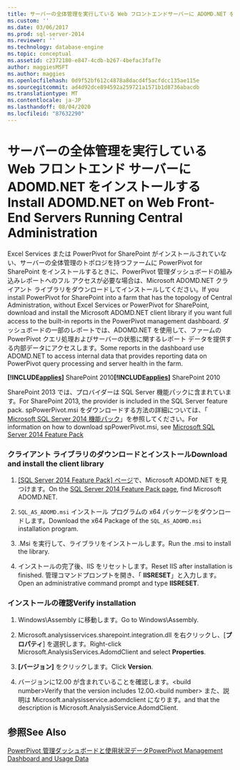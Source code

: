 ```yaml
---
title: サーバーの全体管理を実行している Web フロントエンドサーバーに ADOMD.NET をインストールする |Microsoft Docs
ms.custom: ''
ms.date: 03/06/2017
ms.prod: sql-server-2014
ms.reviewer: ''
ms.technology: database-engine
ms.topic: conceptual
ms.assetid: c2372180-e847-4cdb-b267-4befac3faf7e
author: maggiesMSFT
ms.author: maggies
ms.openlocfilehash: 0d9f52bf612c4878a8dacd4f5acfdcc135ae115e
ms.sourcegitcommit: ad4d92dce894592a259721a1571b1d8736abacdb
ms.translationtype: MT
ms.contentlocale: ja-JP
ms.lasthandoff: 08/04/2020
ms.locfileid: "87632290"
---
```

# <a name="install-adomdnet-on-web-front-end-servers-running-central-administration"></a><span data-ttu-id="4e7c7-102">サーバーの全体管理を実行している Web フロントエンド サーバーに ADOMD.NET をインストールする</span><span class="sxs-lookup"><span data-stu-id="4e7c7-102">Install ADOMD.NET on Web Front-End Servers Running Central Administration</span></span>
  <span data-ttu-id="4e7c7-103">Excel Services または PowerPivot for SharePoint がインストールされていない、サーバーの全体管理のトポロジを持つファームに PowerPivot for SharePoint をインストールするときに、PowerPivot 管理ダッシュボードの組み込みレポートへのフル アクセスが必要な場合は、Microsoft ADOMD.NET クライアント ライブラリをダウンロードしてインストールしてください。</span><span class="sxs-lookup"><span data-stu-id="4e7c7-103">If you install PowerPivot for SharePoint into a farm that has the topology of Central Administration, without Excel Services or PowerPivot for SharePoint, download and install the Microsoft ADOMD.NET client library if you want full access to the built-in reports in the PowerPivot management dashboard.</span></span> <span data-ttu-id="4e7c7-104">ダッシュボードの一部のレポートでは、ADOMD.NET を使用して、ファームの PowerPivot クエリ処理およびサーバーの状態に関するレポート データを提供する内部データにアクセスします。</span><span class="sxs-lookup"><span data-stu-id="4e7c7-104">Some reports in the dashboard use ADOMD.NET to access internal data that provides reporting data on PowerPivot query processing and server health in the farm.</span></span>  
  
 <span data-ttu-id="4e7c7-105">**[!INCLUDE[applies](../../includes/applies-md.md)]** SharePoint 2010</span><span class="sxs-lookup"><span data-stu-id="4e7c7-105">**[!INCLUDE[applies](../../includes/applies-md.md)]**  SharePoint 2010</span></span>  
  
 <span data-ttu-id="4e7c7-106">SharePoint 2013 では、プロバイダーは SQL Server 機能パックに含まれています。</span><span class="sxs-lookup"><span data-stu-id="4e7c7-106">For SharePoint 2013, the provider is included in the SQL Server feature pack.</span></span> <span data-ttu-id="4e7c7-107">spPowerPivot.msi をダウンロードする方法の詳細については、「 [Microsoft SQL Server 2014 機能パック](https://www.microsoft.com/download/details.aspx?id=35577)」を参照してください。</span><span class="sxs-lookup"><span data-stu-id="4e7c7-107">For information on how to download spPowerPivot.msi, see [Microsoft SQL Server 2014 Feature Pack](https://www.microsoft.com/download/details.aspx?id=35577)</span></span>  
  
### <a name="download-and-install-the-client-library"></a><span data-ttu-id="4e7c7-108">クライアント ライブラリのダウンロードとインストール</span><span class="sxs-lookup"><span data-stu-id="4e7c7-108">Download and install the client library</span></span>  
  
1.  <span data-ttu-id="4e7c7-109">[ [SQL Server 2014 Feature Pack] ページ](https://go.microsoft.com/fwlink/?LinkID=296473)で、Microsoft ADOMD.NET を見つけます。</span><span class="sxs-lookup"><span data-stu-id="4e7c7-109">On the [SQL Server 2014 Feature Pack page](https://go.microsoft.com/fwlink/?LinkID=296473), find Microsoft ADOMD.NET.</span></span>  
  
2.  <span data-ttu-id="4e7c7-110">`SQL_AS_ADOMD.msi` インストール プログラムの x64 パッケージをダウンロードします。</span><span class="sxs-lookup"><span data-stu-id="4e7c7-110">Download the x64 Package of the `SQL_AS_ADOMD.msi` installation program.</span></span>  
  
3.  <span data-ttu-id="4e7c7-111">.Msi を実行して、ライブラリをインストールします。</span><span class="sxs-lookup"><span data-stu-id="4e7c7-111">Run the .msi to install the library.</span></span>  
  
4.  <span data-ttu-id="4e7c7-112">インストールの完了後、IIS をリセットします。</span><span class="sxs-lookup"><span data-stu-id="4e7c7-112">Reset IIS after installation is finished.</span></span> <span data-ttu-id="4e7c7-113">管理コマンドプロンプトを開き、「 **IISRESET**」と入力します。</span><span class="sxs-lookup"><span data-stu-id="4e7c7-113">Open an administrative command prompt and type **IISRESET**.</span></span>  
  
### <a name="verify-installation"></a><span data-ttu-id="4e7c7-114">インストールの確認</span><span class="sxs-lookup"><span data-stu-id="4e7c7-114">Verify installation</span></span>  
  
1.  <span data-ttu-id="4e7c7-115">Windows\Assembly に移動します。</span><span class="sxs-lookup"><span data-stu-id="4e7c7-115">Go to Windows\Assembly.</span></span>  
  
2.  <span data-ttu-id="4e7c7-116">Microsoft.analysisservices.sharepoint.integration.dll を右クリックし、[**プロパティ**] を選択します。</span><span class="sxs-lookup"><span data-stu-id="4e7c7-116">Right-click Microsoft.AnalysisServices.AdomdClient and select **Properties**.</span></span>  
  
3.  <span data-ttu-id="4e7c7-117">**[バージョン]** をクリックします。</span><span class="sxs-lookup"><span data-stu-id="4e7c7-117">Click **Version**.</span></span>  
  
4.  <span data-ttu-id="4e7c7-118">バージョンに12.00 が含まれていることを確認します。\<build number></span><span class="sxs-lookup"><span data-stu-id="4e7c7-118">Verify that the version includes 12.00.\<build number></span></span> <span data-ttu-id="4e7c7-119">また、説明は Microsoft.analysisservice.adomdclient になります。</span><span class="sxs-lookup"><span data-stu-id="4e7c7-119">and that the description is Microsoft.AnalysisService.AdomdClient.</span></span>  
  
## <a name="see-also"></a><span data-ttu-id="4e7c7-120">参照</span><span class="sxs-lookup"><span data-stu-id="4e7c7-120">See Also</span></span>  
 [<span data-ttu-id="4e7c7-121">PowerPivot 管理ダッシュボードと使用状況データ</span><span class="sxs-lookup"><span data-stu-id="4e7c7-121">PowerPivot Management Dashboard and Usage Data</span></span>](https://docs.microsoft.com/analysis-services/power-pivot-sharepoint/power-pivot-management-dashboard-and-usage-data)  
  
  
